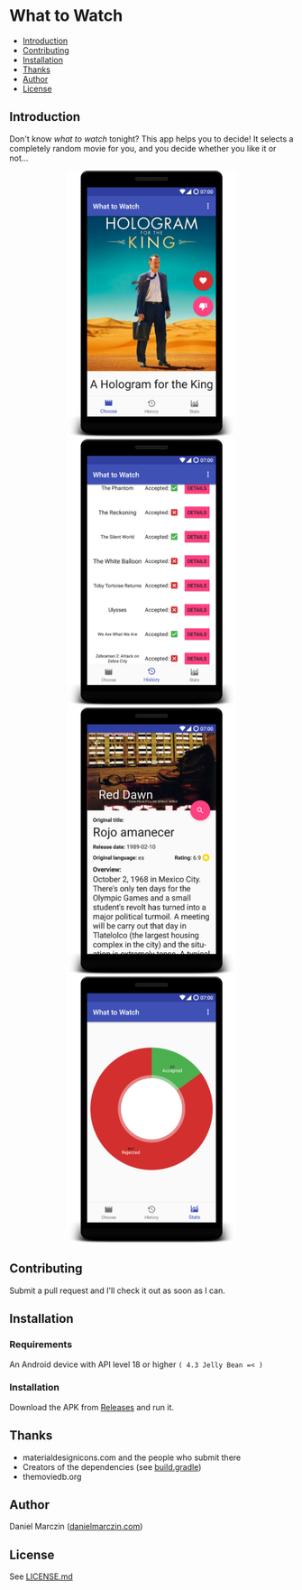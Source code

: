 # What to Watch
- [Introduction](#introduction)
- [Contributing](#contributing)
- [Installation](#installation)
- [Thanks](#thanks)
- [Author](#author)
- [License](#license)

## Introduction
Don't know *what to watch* tonight? This app helps you to decide! It selects a completely random movie for you, and you decide whether you like it or not...
<p align="center">
<img src="./screenshots/device-choose.png" width="300px" alt="screenshot-main"/> <img src="./screenshots/device-history.png" width="300px" alt="screenshot-history"/> <img src="./screenshots/device-detail.png" width="300px" alt="screenshot-detail"/> <img src="./screenshots/device-stats.png" width="300px" alt="screenshot-stats"/>
</p>

## Contributing
Submit a pull request and I'll check it out as soon as I can.

## Installation

### Requirements
An Android device with API level 18 or higher `( 4.3 Jelly Bean =< )`

### Installation
Download the APK from [Releases](https://github.com/dim5/What-to-Watch/releases) and run it.

## Thanks
 - materialdesignicons.com and the people who submit there
 - Creators of the dependencies (see [build.gradle](./app/build.gradle))
 - themoviedb.org

## Author
Daniel Marczin ([danielmarczin.com](https://danielmarczin.com))

## License 
See [LICENSE.md](./LICENSE.md)
